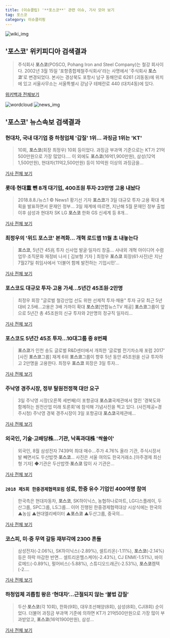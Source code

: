 ```yaml
---
title: (이슈클립) '**포스코**' 관련 이슈, 기사 모아 보기
tag: 포스코
category: 이슈클리핑
---
```

![wiki_img](https://user-images.githubusercontent.com/42597476/44503234-41136a80-a6d0-11e8-9071-6fc6418eafe4.png)
## **'**포스코**'** 위키피디아 검색결과
>주식회사 **포스코**(POSCO, Pohang Iron and Steel Company)는 철강 회사이다. 2002년 3월 15일 '포항종합제철주식회사'라는 사명에서 '주식회사 **포스코**'로 변경되었다. 본사는 경상북도 포항시 남구 동해안로 6261 (괴동동)에 위치에 있고 서울사무소는 서울특별시 강남구 테헤란로 440 (대치4동)에 있다.

<a href="https://ko.wikipedia.org/wiki/포스코" target="_blank">위키백과 전체보기</a>

![wordcloud](https://s3.ap-northeast-2.amazonaws.com/lyrics101-wordcloud/2018-09-03-1535975324.png)
![news_img](https://user-images.githubusercontent.com/42597476/44507050-1206f400-a6e4-11e8-8d98-7ffbfebb353f.png)
## **'**포스코**'** 뉴스속보 검색결과
### 현대차, 국내 대기업 중 하청업체 '갑질' 1위… 과징금 1위는 'KT'

>10회, **포스코**(회장 최정우) 10회 등이었다.   과징금 부과액 기준으로는 KT가 21억500만원으로 가장 많았다.... 이 외에도 **포스코**(16억1,900만원), 삼성(12억1,500만원), 현대차(11억2,500만원) 등이 10억원 이상의 과징금을...

<a href="http://www.getnews.co.kr/news/articleView.html?idxno=93362" target="_blank">기사 전체 보기</a>

### 롯데·현대重 뺀 8개 대기업, 400조원 투자·23만명 고용 내놨다

>2018.8.8./뉴스1 © News1 황기선 기자 **포스코**가 3일 대규모 투자·고용 확대 계획을 발표하면서 문재인 정부... 3일 재계에 따르면, 지난해 5월 문재인 정부 출범 이후 삼성과 현대차 SK LG **포스코** 한화 GS 신세계 등 8개...

<a href="http://news1.kr/articles/?3415964" target="_blank">기사 전체 보기</a>

### 최정우의 '위드 **포스코**' 본격화… 개혁 로드맵 11월 초 내놓는다

>**포스코**, 5년간 45兆 투자 신사업 발굴·일자리 창출… 사내외 개혁 아이디어 수렴 업무·조직문화 재정비 나서 [ 김보형 기자 ] 최정우 **포스코** 회장(61·사진)은 지난 7월27일 취임사에서 ‘더불어 함께 발전하는 기업시민’...

<a href="http://news.hankyung.com/article/2018090359971" target="_blank">기사 전체 보기</a>

### **포스코**도 대규모 투자·고용 가세…5년간 45조원·2만명

>최정우 회장 "글로벌 철강산업 선도 위한 선제적 투자·채용" 투자 규모 최근 5년 대비 2.5배…고용은 3배 가까이 확대 **포스코**[연합뉴스TV 제공] **포스코**그룹이 앞으로 5년간 총 45조원의 신규 투자와 2만명의 정규직 일자리...

<a href="http://app.yonhapnews.co.kr/YNA/Basic/SNS/r.aspx?c=AKR20180903035000003&did=1195m" target="_blank">기사 전체 보기</a>

### **포스코**도 5년간 45조 투자…10대그룹 중 8번째

>**포스코**가 인천 송도 글로벌 R&D센터에서 개최한 ‘글로벌 전기차소재 포럼 2017’ [사진 **포스코**그룹] 재계 6위 **포스코**그룹이 향후 5년 동안 45조원을 신규 투자하고 2만명을 고용한다. 최정우 **포스코** 회장은 3일 투자...

<a href="http://news.joins.com/article/olink/22529328" target="_blank">기사 전체 보기</a>

### 주낙영 경주시장, 정부 탈원전정책 대안 요구

>3일 주낙영 시장(오른쪽 세번째)이 포항공대 **포스코**국제관에서 열린 '경북도와 함께하는 원전산업 미래 토론회'에 참석해 기념사진을 찍고 있다. (사진제공=경주시청) 주낙영 경북 경주시장이 3일 포항공대 **포스코**국제관에...

<a href="http://www.anewsa.com/detail.php?number=1365716&thread=09r02" target="_blank">기사 전체 보기</a>

### 외국인, 기술·고배당株…기관, 낙폭과대株 '싹쓸이'

>외국인, 8월 삼성전자 7439억 최대 매수…주가 4.76% 올라 기관, 주식시장서 발 빼면서도 두산밥캣·**포스코**... 사진은 서울 여의도 한국거래소.[아주경제 최신형 기자] ◆기관은 두산밥캣·**포스코** 많이 사 기관은...

<a href="http://www.ajunews.com/view/20180903145549229" target="_blank">기사 전체 보기</a>

### `2018 제5회 한중경제협력포럼` 성료, 한중 유수 기업인 400여명 참여

>한국측은 현대자동차, **포스코**, SK하이닉스, 농협하나로마트, LG디스플레이, 두산그룹, SPC그룹, LS그룹... 이어 진행된 한중경제협력대상 시상식에는 한국의 ▲농심 ▲현대엘리베이터 ▲**포스코** ▲두산그룹, 중국의...

<a href="http://chinafocus.co.kr/view.php?no=24504" target="_blank">기사 전체 보기</a>

### 코스피, 미·중 무역 갈등 재부각에 2300 흔들

>삼성전자(-2.06%), SK하이닉스(-2.89%), 셀트리온(-1.11%), **포스코**(-2.14%) 등은 하락 마감한 반면... 셀트리온헬스케어(-2.43%), CJ ENM(-1.51%), 바이로메드(-0.89%), 펄어비스(-5.88%), 스튜디오드래곤(-2.53%), **포스코**켐텍(-2....

<a href="http://www.kukinews.com/news/article.html?no=582221" target="_blank">기사 전체 보기</a>

### 하청업체 괴롭힘 왕은 ‘현대차’...근절되지 않는 ‘불법 갑질’

>두산·**포스코**(각 10회), 한화(9회), 대우조선해양(8회), 삼성(8회), CJ(8회) 순이었다. 더불어 과징금 부과액 기준에 의하면 KT가 21억500만원으로 가장 많이 부과받았고, **포스코**(16억1900만원), 삼성...

<a href="http://www.hkbs.co.kr/news/articleView.html?idxno=482347" target="_blank">기사 전체 보기</a>


